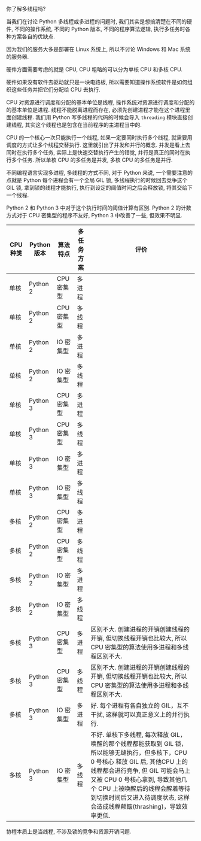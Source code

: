 你了解多线程吗?

当我们在讨论 Python 多线程或多进程的问题时, 我们其实是想搞清楚在不同的硬件, 不同的操作系统, 不同的 Python 版本, 不同的程序算法逻辑, 执行多任务时各种方案各自的优缺点.

因为我们的服务大多是部署在 Linux 系统上, 所以不讨论 Windows 和 Mac 系统的服务器.

硬件方面需要考虑的就是 CPU, CPU 粗略的可以分为单核 CPU 和多核 CPU.

硬件如果没有软件去驱动就只是一块电路板, 所以需要知道操作系统软件是如何组织这些任务并把它们分配给 CPU 去执行.

CPU 对资源进行调度和分配的基本单位是线程, 操作系统对资源进行调度和分配的的基本单位是进程. 线程不能脱离进程而存在, 必须先创建进程才能在这个进程里面创建线程.
我们用 Python 写多线程的代码的时候会导入 `threading` 模块直接创建线程, 其实这个线程也是包含在当前程序的主进程当中的.

CPU 的一个核心一次只能执行一个线程, 如果一定要同时执行多个线程, 就需要用调度的方式让多个线程交替执行. 
这里就引出了并发和并行的概念. 并发是看上去同时在执行多个任务, 实际上是快速交替执行产生的错觉, 并行是真正的同时在执行多个任务. 所以单核 CPU 的多任务是并发, 多核 CPU 的多任务是并行.

不同编程语言实现多进程, 多线程的方式不同, 对于 Python 来说, 一个需要注意的点就是 Python 每个进程会有一个全局 GIL 锁, 多线程执行的时候回去竞争这个 GIL 锁, 拿到锁的线程才能执行, 执行到设定的阈值时间之后会释放锁, 将其交给下一个线程.

Python 2 和 Python 3 中对于这个执行时间的阈值计算有区别. Python 2 的计数方式对于 CPU 密集型的程序不友好, Python 3 中改善了一些, 但效果不明显.

| CPU 种类 | Python 版本 | 算法特点 | 多任务方案 | 评价 |
| ---- | ---- | ---- | ---- | ---- |
| 单核 | Python 2 | CPU 密集型 | 多进程 | |
| 单核 | Python 2 | CPU 密集型 | 多线程 | |
| 单核 | Python 2 | IO 密集型 | 多进程 | |
| 单核 | Python 2 | IO 密集型 | 多线程 | |
| 单核 | Python 3 | CPU 密集型 | 多进程 | |
| 单核 | Python 3 | CPU 密集型 | 多线程 | |
| 单核 | Python 3 | IO 密集型 | 多进程 | |
| 单核 | Python 3 | IO 密集型 | 多线程 | |
| 多核 | Python 2 | CPU 密集型 | 多进程 | |
| 多核 | Python 2 | CPU 密集型 | 多线程 | |
| 多核 | Python 2 | IO 密集型 | 多进程 | |
| 多核 | Python 2 | IO 密集型 | 多线程 | |
| 多核 | Python 3 | CPU 密集型 | 多进程 | 区别不大. 创建进程的开销创建线程的开销, 但切换线程开销也比较大, 所以 CPU 密集型的算法使用多进程和多线程区别不大.|
| 多核 | Python 3 | CPU 密集型 | 多线程 | 区别不大. 创建进程的开销创建线程的开销, 但切换线程开销也比较大, 所以 CPU 密集型的算法使用多进程和多线程区别不大.|
| 多核 | Python 3 | IO 密集型 | 多进程 | 好. 每个进程有各自独立的 GIL，互不干扰, 这样就可以真正意义上的并行执行. |
| 多核 | Python 3 | IO 密集型 | 多线程 | 不好. 单核下多线程, 每次释放 GIL，唤醒的那个线程都能获取到 GIL 锁，所以能够无缝执行，但多核下，CPU 0 号核心 释放 GIL 后, 其他CPU 上的线程都会进行竞争, 但 GIL 可能会马上又被 CPU 0 号核心拿到, 导致其他几个 CPU 上被唤醒后的线程会醒着等待到切换时间后又进入待调度状态, 这样会造成线程颠簸(thrashing)，导致效率更低. |

协程本质上是当线程, 不涉及锁的竞争和资源开销问题.

